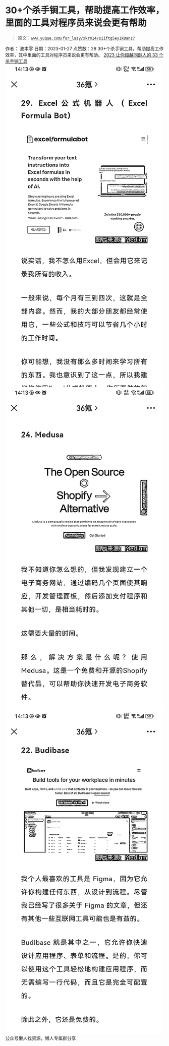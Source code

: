 # 30+个杀手锏工具，帮助提高工作效率，里面的工具对程序员来说会更有帮助

> 原文：[`www.yuque.com/for_lazy/xkrm14/siiftg5ey1k8anz7`](https://www.yuque.com/for_lazy/xkrm14/siiftg5ey1k8anz7)

<ne-p id="u96fccfe8" data-lake-id="u96fccfe8"><ne-text id="u0314c36c">作者： 波本零</ne-text></ne-p> <ne-p id="u13155f66" data-lake-id="u13155f66"><ne-text id="u4ecb93dd">日期：2023-01-27</ne-text></ne-p> <ne-p id="ud7f8f36c" data-lake-id="ud7f8f36c"><ne-text id="ud7ee6973">点赞数：</ne-text><ne-text id="u8010d950" ne-bold="true">28</ne-text></ne-p> <ne-hole id="u539abc7a" data-lake-id="u539abc7a"><ne-card data-card-name="hr" data-card-type="block" id="J5Xz8" data-event-boundary="card"><ne-p id="u641416e5" data-lake-id="u641416e5"><ne-text id="u46737808">30+个杀手锏工具，帮助提高工作效率，其中里面的工具对程序员来说会更有帮助。</ne-text> [<ne-text id="ued50f604">2023 让你超越同龄人的 33 个杀手锏工具</ne-text>](https://mp.weixin.qq.com/s/RiPfxR_7pmzlIe-A2_sS-Q)</ne-p> <ne-p id="uc74890a7" data-lake-id="uc74890a7"><ne-card data-card-name="image" data-card-type="inline" id="Hyv9T" data-event-boundary="card">![](img/6bb3fcc2565ff6a6e6fa75cd85e7eafc.png)</ne-card></ne-p> <ne-p id="u4e031afe" data-lake-id="u4e031afe"><ne-card data-card-name="image" data-card-type="inline" id="LkdrX" data-event-boundary="card">![](img/458369d53c42b5c1aac452a695338e92.png)</ne-card></ne-p> <ne-p id="u39648b04" data-lake-id="u39648b04"><ne-card data-card-name="image" data-card-type="inline" id="RjOjV" data-event-boundary="card">![](img/8d6b36d1ae994a5af3489cae27e08f83.png)</ne-card></ne-p> <ne-hole id="u439c301f" data-lake-id="u439c301f"><ne-card data-card-name="hr" data-card-type="block" id="gGp3b" data-event-boundary="card"><ne-p id="u11b58cf9" data-lake-id="u11b58cf9"><ne-text id="u973169d1">公众号懒人找资源，懒人专属群分享</ne-text></ne-p></ne-card></ne-hole></ne-card></ne-hole>